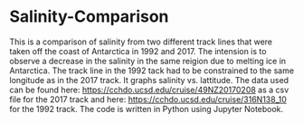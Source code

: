 # Salinity-Comparison
This is a comparison of salinity from two different track lines that were taken off the coast of Antarctica in 1992 and 2017. 
The intension is to observe a decrease in the salinity in the same reigion due to melting ice in Antarctica. The track line 
in the 1992 tack had to be constrained to the same longitude as in the 2017 track. It graphs salinity vs. lattitude. The data 
used can be found here: https://cchdo.ucsd.edu/cruise/49NZ20170208 as a csv file for the 2017 track and 
here: https://cchdo.ucsd.edu/cruise/316N138_10 for the 1992 track. The code is written in Python using Jupyter Notebook. 
